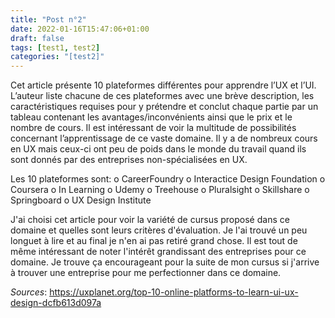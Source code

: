```yaml
---
title: "Post n°2"
date: 2022-01-16T15:47:06+01:00
draft: false
tags: [test1, test2]
categories: "[test2]"
---
```


Cet article présente 10 plateformes différentes pour apprendre l’UX et l’UI. L’auteur liste chacune de ces plateformes avec une brève description, les caractéristiques requises pour y prétendre et conclut chaque partie par un tableau contenant les avantages/inconvénients ainsi que le prix et le nombre de cours. Il est intéressant de voir la multitude de possibilités concernant l’apprentissage de ce vaste domaine. Il y a de nombreux cours en UX mais ceux-ci ont peu de poids dans le monde du travail quand ils sont donnés par des entreprises non-spécialisées en UX.

Les 10 plateformes sont: 
    o	CareerFoundry
    o	Interactice Design Foundation
    o	Coursera
    o	In Learning
    o	Udemy
    o	Treehouse
    o	Pluralsight
    o	Skillshare
    o	Springboard
    o	UX Design Institute

J'ai choisi cet article pour voir la variété de cursus proposé dans ce domaine et quelles sont leurs critères d'évaluation. Je l'ai trouvé un peu longuet à lire et au final je n'en ai pas retiré grand chose. Il est tout de même intéressant de noter l'intérêt grandissant des entreprises pour ce domaine. Je trouve ça encourageant pour la suite de mon cursus si j'arrive à trouver une entreprise pour me perfectionner dans ce domaine.

*Sources*: https://uxplanet.org/top-10-online-platforms-to-learn-ui-ux-design-dcfb613d097a
